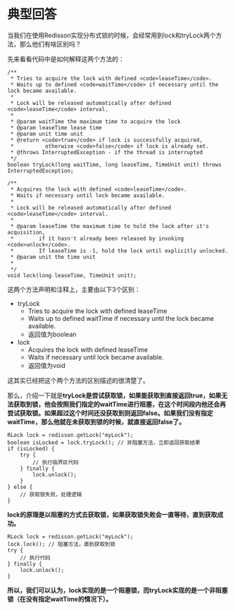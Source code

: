 # 典型回答

当我们在使用Redisson实现分布式锁的时候，会经常用到lock和tryLock两个方法，那么他们有啥区别吗？

先来看看代码中是如何解释这两个方法的：

```
/**
 * Tries to acquire the lock with defined <code>leaseTime</code>.
 * Waits up to defined <code>waitTime</code> if necessary until the lock became available.
 *
 * Lock will be released automatically after defined <code>leaseTime</code> interval.
 *
 * @param waitTime the maximum time to acquire the lock
 * @param leaseTime lease time
 * @param unit time unit
 * @return <code>true</code> if lock is successfully acquired,
 *          otherwise <code>false</code> if lock is already set.
 * @throws InterruptedException - if the thread is interrupted
 */
boolean tryLock(long waitTime, long leaseTime, TimeUnit unit) throws InterruptedException;

/**
 * Acquires the lock with defined <code>leaseTime</code>.
 * Waits if necessary until lock became available.
 *
 * Lock will be released automatically after defined <code>leaseTime</code> interval.
 *
 * @param leaseTime the maximum time to hold the lock after it's acquisition,
 *        if it hasn't already been released by invoking <code>unlock</code>.
 *        If leaseTime is -1, hold the lock until explicitly unlocked.
 * @param unit the time unit
 *
 */
void lock(long leaseTime, TimeUnit unit);
```

这两个方法声明和注释上，主要由以下3个区别：

- tryLock
   - Tries to acquire the lock with defined leaseTime
   - Waits up to defined waitTime if necessary until the lock became available.
   - 返回值为boolean
- lock
   - Acquires the lock with defined leaseTime
   - Waits if necessary until lock became available.
   - 返回值为void

这其实已经把这个两个方法的区别描述的很清楚了。

那么，介绍一下就是**tryLock是尝试获取锁，如果能获取到直接返回true，如果无法获取到锁，他会按照我们指定的waitTime进行阻塞，在这个时间段内他还会再尝试获取锁。如果超过这个时间还没获取到则返回false。如果我们没有指定waitTime，那么他就在未获取到锁的时候，就直接返回false了。**

```
RLock lock = redisson.getLock("myLock");
boolean isLocked = lock.tryLock(); // 非阻塞方法，立即返回获取结果
if (isLocked) {
    try {
        // 执行临界区代码
    } finally {
        lock.unlock();
    }
} else {
    // 获取锁失败，处理逻辑
}

```


**lock的原理是以阻塞的方式去获取锁，如果获取锁失败会一直等待，直到获取成功。**

```
RLock lock = redisson.getLock("myLock");
lock.lock(); // 阻塞方法，直到获取到锁
try {
    // 执行代码
} finally {
    lock.unlock();
}

```


**所以，我们可以认为，lock实现的是一个阻塞锁，而tryLock实现的是一个非阻塞锁（在没有指定waitTime的情况下）。**



